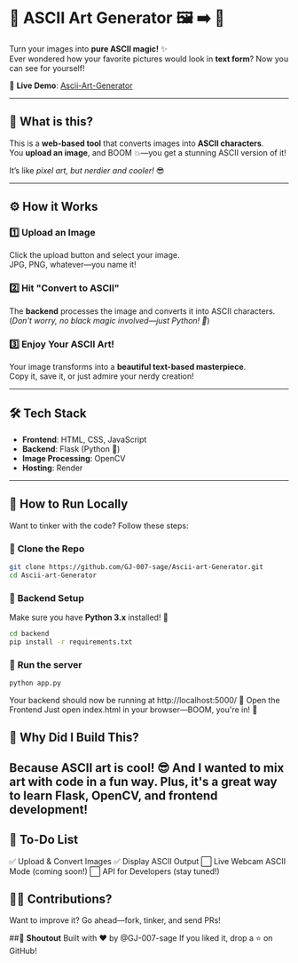 # 🎨 ASCII Art Generator 🖼️ ➡️ 🔡  

Turn your images into **pure ASCII magic!** ✨  
Ever wondered how your favorite pictures would look in **text form**? Now you can see for yourself!  

🚀 **Live Demo**: [Ascii-Art-Generator](https://ascii-art-generator-gj.onrender.com/)  

---

## 🎯 **What is this?**
This is a **web-based tool** that converts images into **ASCII characters**.  
You **upload an image**, and BOOM 💥—you get a stunning ASCII version of it!  

It’s like *pixel art, but nerdier and cooler!* 😎  

---

## ⚙️ **How it Works**
### 1️⃣ **Upload an Image**  
Click the upload button and select your image.  
JPG, PNG, whatever—you name it!  

### 2️⃣ **Hit "Convert to ASCII"**  
The **backend** processes the image and converts it into ASCII characters.  
(*Don't worry, no black magic involved—just Python! 🐍*)  

### 3️⃣ **Enjoy Your ASCII Art!**  
Your image transforms into a **beautiful text-based masterpiece**.  
Copy it, save it, or just admire your nerdy creation!  

---

## 🛠️ **Tech Stack**
- **Frontend**: HTML, CSS, JavaScript  
- **Backend**: Flask (Python 🐍)  
- **Image Processing**: OpenCV  
- **Hosting**: Render  

---

## 🚀 **How to Run Locally**
Want to tinker with the code? Follow these steps:  

### 🔹 **Clone the Repo**
```bash
git clone https://github.com/GJ-007-sage/Ascii-art-Generator.git
cd Ascii-art-Generator
```

### 🔹 **Backend Setup**  
Make sure you have **Python 3.x** installed! 🐍  

```bash
cd backend
pip install -r requirements.txt
```

### 🔹 **Run the server**  
```bash
python app.py
```
Your backend should now be running at http://localhost:5000/ 🎯
Open the Frontend
Just open index.html in your browser—BOOM, you're in! 🚀

## 🧐 **Why Did I Build This?**
Because ASCII art is cool! 😎
And I wanted to mix art with code in a fun way.
Plus, it's a great way to learn Flask, OpenCV, and frontend development!
---

## 📝 **To-Do List**
✅ Upload & Convert Images
✅ Display ASCII Output
⬜ Live Webcam ASCII Mode (coming soon!)
⬜ API for Developers (stay tuned!)

## 🧑‍💻 **Contributions?**
Want to improve it?
Go ahead—fork, tinker, and send PRs!

##📢 **Shoutout**
Built with ❤️ by @GJ-007-sage
If you liked it, drop a ⭐ on GitHub!



